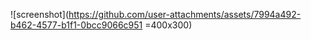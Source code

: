 ![screenshot](https://github.com/user-attachments/assets/7994a492-b462-4577-b1f1-0bcc9066c951 =400x300)
